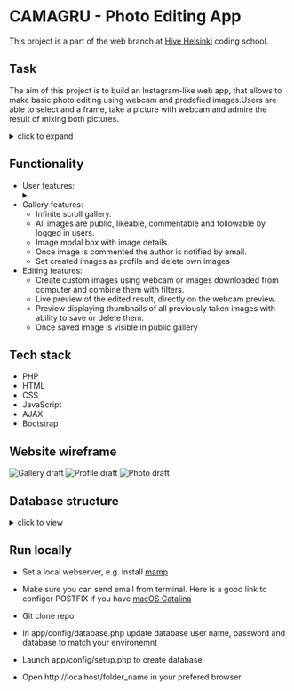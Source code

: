 # CAMAGRU - Photo Editing App
This project is a part of the web branch at [Hive Helsinki](https://www.hive.fi/) coding school. 

## Task
The aim of this project is to build an Instagram-like web app, that allows to make basic photo editing using webcam and predefied images.Users are able to select and a frame, take a picture with webcam and admire the result of mixing both pictures.

<details>
<summary>click to expand</summary>
## The app requirements:
	* MVC structure
	* Responsive design
	* Website security (no SQL, HTML injections, plain passwords in the dataases)
	* Authorized languages:
		[Server] PHP
		[Client] HTML - CSS - JavaScript (only wiht browser native API)
	* Authorized frameworks:
		[Server] None
		[Client] CSS Framework tolerated, unless adds forbidden JavaScript
	* Firefox and Chrome support
	* MySQL with PDO.
</details>

## Functionality
* User features:<details><summary></summary>
	* Register / Login, including activating account and reseting password through a unique link send by email.
	* User data management: modify user data (username, email, etc), change password, set notification preferences.
	* View own own gallery and gallery of all users you follow.
	* Set created images as profile and delete own images
	* View other users profiles
	</details>
* Gallery features:
	* Infinite scroll gallery.
	* All images are public, likeable, commentable and followable by logged in users.
	* Image modal box with image details.
	* Once image is commented the author is notified by email.
	* Set created images as profile and delete own images
* Editing features:
	* Create custom images using webcam or images downloaded from computer and combine them with filters.
	* Live preview of the edited result, directly on the webcam preview.
	* Preview displaying thumbnails of all previously taken images with ability to save or delete them.
	* Once saved image is visible in public gallery


## Tech stack
* PHP
* HTML
* CSS
* JavaScript
* AJAX
* Bootstrap

## Website wireframe

![Gallery draft](../assets/Gallery.png?raw=true)
![Profile draft](../assets/Profile.png?raw=true)
![Photo draft](../assets/Photo.png?raw=true)


## Database structure
<details>
	<summary>click to view</summary>
	## test
	![Database planning](../assets/db.png?raw=true)
</details>


## Run locally

* Set a local webserver, e.g. install [mamp](https://bitnami.com/stack/mamp)
* Make sure you can send email from terminal. Here is a good link to configer POSTFIX if you have [macOS Catalina](https://gist.github.com/loziju/66d3f024e102704ff5222e54a4bfd50e)


* Git clone repo
* In app/config/database.php update database user name, password and database to match your environemnt

* Launch app/config/setup.php to create database
* Open http://localhost/folder_name in your prefered browser
